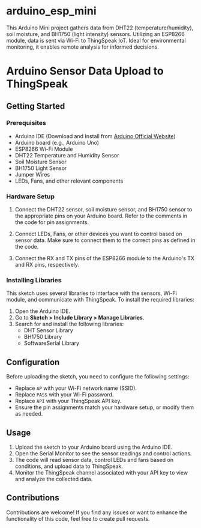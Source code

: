 # arduino_esp_mini
This Arduino Mini project gathers data from DHT22 (temperature/humidity), soil moisture, and BH1750 (light intensity) sensors. Utilizing an ESP8266 module, data is sent via Wi-Fi to ThingSpeak IoT. Ideal for environmental monitoring, it enables remote analysis for informed decisions.
# Arduino Sensor Data Upload to ThingSpeak
## Getting Started

### Prerequisites

- Arduino IDE (Download and Install from [Arduino Official Website](https://www.arduino.cc/en/Main/Software))
- Arduino board (e.g., Arduino Uno)
- ESP8266 Wi-Fi Module
- DHT22 Temperature and Humidity Sensor
- Soil Moisture Sensor
- BH1750 Light Sensor
- Jumper Wires
- LEDs, Fans, and other relevant components

### Hardware Setup

1. Connect the DHT22 sensor, soil moisture sensor, and BH1750 sensor to the appropriate pins on your Arduino board. Refer to the comments in the code for pin assignments.

2. Connect LEDs, Fans, or other devices you want to control based on sensor data. Make sure to connect them to the correct pins as defined in the code.

3. Connect the RX and TX pins of the ESP8266 module to the Arduino's TX and RX pins, respectively.

### Installing Libraries

This sketch uses several libraries to interface with the sensors, Wi-Fi module, and communicate with ThingSpeak. To install the required libraries:

1. Open the Arduino IDE.
2. Go to **Sketch > Include Library > Manage Libraries**.
3. Search for and install the following libraries:
   - DHT Sensor Library
   - BH1750 Library
   - SoftwareSerial Library

## Configuration

Before uploading the sketch, you need to configure the following settings:

- Replace `AP` with your Wi-Fi network name (SSID).
- Replace `PASS` with your Wi-Fi password.
- Replace `API` with your ThingSpeak API key.
- Ensure the pin assignments match your hardware setup, or modify them as needed.

## Usage

1. Upload the sketch to your Arduino board using the Arduino IDE.
2. Open the Serial Monitor to see the sensor readings and control actions.
3. The code will read sensor data, control LEDs and fans based on conditions, and upload data to ThingSpeak.
4. Monitor the ThingSpeak channel associated with your API key to view and analyze the collected data.

## Contributions

Contributions are welcome! If you find any issues or want to enhance the functionality of this code, feel free to create pull requests.
